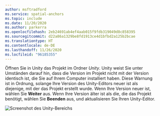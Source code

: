 ```yaml
---
author: msftradford
ms.service: spatial-anchors
ms.topic: include
ms.date: 11/20/2020
ms.author: parkerra
ms.openlocfilehash: 2eb24691ab4ef4aab015f9fdb319049d8c858395
ms.sourcegitcommit: d22a86a1329be8fd1913ce4d1bfbd2a125b2bcae
ms.translationtype: HT
ms.contentlocale: de-DE
ms.lasthandoff: 11/26/2020
ms.locfileid: "96185355"
---
```

Öffnen Sie in Unity das Projekt im Ordner *Unity*. Unity weist Sie unter Umständen darauf hin, dass die Version im Projekt nicht mit der Version identisch ist, die Sie auf Ihrem Computer installiert haben. Diese Warnung ist in Ordnung, solange Ihre Version des Unity-Editors neuer ist als diejenige, mit der das Projekt erstellt wurde. Wenn Ihre Version neuer ist, wählen Sie **Weiter** aus. Wenn Ihre Version älter ist als die, die das Projekt benötigt, wählen Sie **Beenden** aus, und aktualisieren Sie Ihren Unity-Editor.

![Screenshot des Unity-Bereichs](./media/spatial-anchors-unity/unity-window.png)
